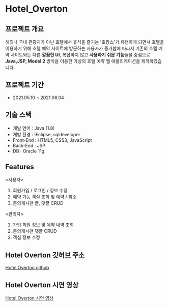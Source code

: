 # Hotel_Overton

## 프로젝트 개요
해외나 국내 관광지가 아닌 호텔에서 휴식을 즐기는 '호캉스'가 유행하게 되면서 호텔을 이용하기 위해 호텔 예약 사이트에 방문하는 사용자가 증가함에 따라서
기존의 호텔 예약 사이트와는 다른 **깔끔한 UI**, 복잡하지 않고 **사용하기 쉬운 기능**들을 중점으로 **Java,JSP, Model 2** 방식을 이용한 가상의 호텔 예약 웹 애플리케이션을 제작하였습니다.

## 프로젝트 기간
- 2021.05.10 ~ 2021.06.04

## 기술 스택
- 개발 언어 : Java (1.8)
- 개발 환경 : IEclipse, sqldeveloper
- Front-End : HTML5, CSS3, JavaScript
- Back-End : JSP
- DB : Oracle 11g

## Features   
<사용자>    
1. 회원가입 / 로그인 / 정보 수정
2. 예약 가능 객실 조회 및 예약 / 취소
3. 문의게시판 글, 댓글 CRUD   

<관리자>     
1. 가입 회원 정보 및 예약 내역 조회
2. 문의게시판 댓글 CRUD
3. 객실 정보 수정

## Hotel Overton 깃허브 주소
[Hotel Overton github](https://github.com/raccoon-ccoder/Hotel_Overtion)

## Hotel Overton 시연 영상
[Hotel Overton 시연 영상](https://www.youtube.com/watch?v=PJpfRKv6jrk)



